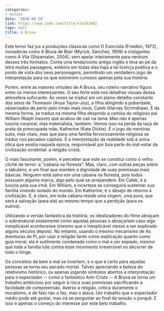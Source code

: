 ```yaml
---
categories:
- movies
date: '2016-06-24'
link: https://www.imdb.com/title/tt4263482
tags: null
title: A Bruxa
---
```


Este terror faz jus a produções clássicas como O Exorcista (Friedkin, 1973), inovadoras como A Bluxa de Blair (Myrick, Sánchez, 1999) e instigantes como A Vila (Shyamalan, 2004), sem apelar inteiramente para nenhum desses três formatos. Conta uma lenda/conto antigo inglês e leva ao pé da letra muitas passagens, embora em todas elas haja a tal licença poética e o ponto de vista dos seus personagens, permitindo um verdadeiro jogo de interpretação para os que estiverem curiosos apenas pela sua história.

Porém, entre as maiores virtudes de A Bruxa, seu roteiro narrativo figura entre os menos interessantes. O seu forte está nos detalhes visuais dessa atmosfera sufocante. Às vezes se traduz em um plano-detalhe constante dos seios de Thomasin (Anya Taylor-Joy), a filha atingindo a puberdade, observados de perto pelo irmão mais novo, Caleb (Harvey Scrimshaw). E da mesma forma, se traduz na mesma filha despindo a camisa do religioso pai William (Ralph Ineson) que acabou de cair na lama. Mas não é apenas luxúria corporal, mas materialista, também. Vemos isso na perda da taça de prata da preocupada mãe, Katherine (Kate Dickie). É o jogo de mentiras sutis, mas vitais, mas que para uma família fervorosamente religiosa se traduz nos pecados capitais. É a interpretação da realidade sob a única ótica que existia naquela época, responsável por boa parte do mal-estar da civilização ocidental: a religião cristã.

O mais fascinante, porém, é perceber que este se constitui como o velho clichê de terror: a "cabana na floresta". Mas, claro, com outras peças sobre o tabuleiro, e um final que mantém a dignidade de suas premissas mais básicas. Ninguém está salvo em uma cabana na floresta, pois todos possuem alguma marca, algo pelo qual se arrependem. Em Caleb, é a luxúria pela sua irmã. Em William, a incerteza se conseguirá sustentar sua família vivendo isolado do mundo. Em Katherine, é o desejo de retorno a civilização. E, é claro, em toda cabana reside uma virgem, uma pura, que será a salvação (para ela) ao mesmo tempo que a perdição (para os outros).

Utilizando a versão fantástica da história, os idealizadores do filme abraçam o sobrenatural exatamente como aquelas pessoas o abraçariam caso algo inexplicável acontecesse (mesmo que o inexplicável viesse a ser explicado alguns séculos depois). No entanto, usando o mesmo mecanismo de As Aventuras de Pi, por usar a religião tanto como explicação quanto como guia moral, ela é sutilmente condenada como o mal a ser expiado, mesmo que toda a família lute contra esse movimento irreversível no decorrer de todo o longa.

Os conceitos de bem e mal se invertem, e o que é certo para aquelas pessoas se torna seu pecado mortal. Talvez apreciando a beleza do relativismo histórico, ou apenas jogando símbolos abertos a interpretação para o espectador -- como o fantástico Anti-Cristo -- A Bruxa se torna um trabalho ambicioso por seguir à risca suas premissas sacrificando a facilidade de compreensão. Averso à religião, critica duramente o moralismo, e de fato não o faz, mas o ataca. Um trabalho que o espectador médio pode até gostar, mas irá se perguntar ao final da sessão o porquê. E isso é apenas o começo do interesse por este belo trabalho.